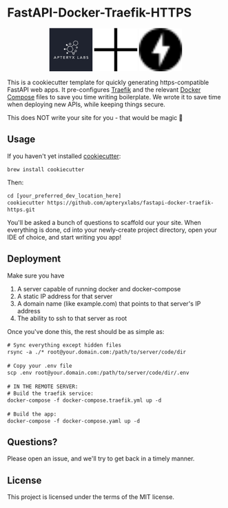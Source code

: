 

# FastAPI-Docker-Traefik-HTTPS
<p align=center>
<img src="static/images/apteryx_logo.jpg" alt="" width=100> <img src="static/images/plus.svg" alt="" width=100> <img src="static/images/fastapi.svg" alt="" width=100>
</p>


This is a cookiecutter template for quickly generating https-compatible FastAPI web apps. It pre-configures [Traefik](https://doc.traefik.io/traefik/) and the relevant [Docker Compose](https://docs.docker.com/compose/) files to save you time writing boilerplate. We wrote it to save time when deploying new APIs, while keeping things secure. 

This does NOT write your site for you - that would be magic 🧙

## Usage
If you haven't yet installed [cookiecutter](https://cookiecutter.readthedocs.io/en/1.7.2/installation.html):
```
brew install cookiecutter
```
Then:
```
cd [your_preferred_dev_location_here]
cookiecutter https://github.com/apteryxlabs/fastapi-docker-traefik-https.git
```

You'll be asked a bunch of questions to scaffold our your site. When everything is done, cd into your newly-create project directory, open your IDE of choice, and start writing you app!

## Deployment
Make sure you have
<ol>
<li>A server capable of running docker and docker-compose</li>
<li>A static IP address for that server</li>
<li>A domain name (like example.com) that points to that server's IP address</li>
<li>The ability to ssh to that server as root</li>
</ol>
Once you've done this, the rest should be as simple as:

```
# Sync everything except hidden files
rsync -a ./* root@your.domain.com:/path/to/server/code/dir

# Copy your .env file
scp .env root@your.domain.com:/path/to/server/code/dir/.env

# IN THE REMOTE SERVER:
# Build the traefik service:
docker-compose -f docker-compose.traefik.yml up -d

# Build the app:
docker-compose -f docker-compose.yaml up -d
```

## Questions?
Please open an issue, and we'll try to get back in a timely manner.

## License

This project is licensed under the terms of the MIT license.
